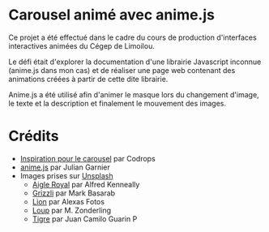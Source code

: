 # Carousel animé avec anime.js

Ce projet a été effectué dans le cadre du cours de production d'interfaces interactives animées du Cégep de Limoilou.

Le défi était d'explorer la documentation d'une librairie Javascript inconnue (anime.js dans mon cas) et de réaliser une page web contenant des animations créées à partir de cette dite librairie.

Anime.js a été utilisé afin d'animer le masque lors du changement d'image, le texte et la description et finalement le mouvement des images.

# Crédits

-   [Inspiration pour le carousel](https://github.com/codrops/AnimatedFrameSlideshow/) par Codrops
-   [anime.js](https://animejs.com/) par Julian Garnier
-   Images prises sur [Unsplash](https://unsplash.com/)
    -   [Aigle Royal](https://unsplash.com/photos/UsgLeLorRuM) par Alfred Kenneally
    -   [Grizzli](https://unsplash.com/photos/y421kXlUOQk) par Mark Basarab
    -   [Lion](https://unsplash.com/photos/d8N0we_W-AQ) par Alexas Fotos
    -   [Loup](https://unsplash.com/photos/WFPWB7Vum1E) par M. Zonderling
    -   [Tigre](https://unsplash.com/photos/wgCr3eIfmaQ) par Juan Camilo Guarin P
